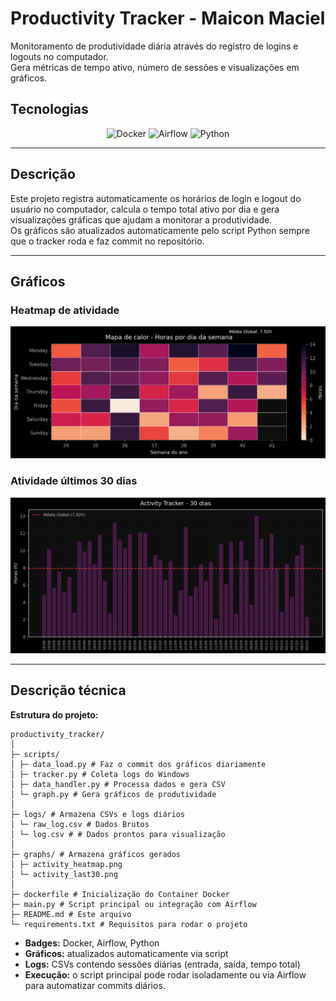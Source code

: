 # Productivity Tracker - Maicon Maciel

Monitoramento de produtividade diária através do registro de logins e logouts no computador.  
Gera métricas de tempo ativo, número de sessões e visualizações em gráficos.

## Tecnologias

<p align="center">
  <img src="https://img.shields.io/badge/Docker-2496ED?style=for-the-badge&logo=docker&logoColor=white" alt="Docker"/>
  <img src="https://img.shields.io/badge/Airflow-017CEE?style=for-the-badge&logo=apacheairflow&logoColor=white" alt="Airflow"/>
  <img src="https://img.shields.io/badge/Python-3776AB?style=for-the-badge&logo=python&logoColor=white" alt="Python"/>
</p>

---

## Descrição

Este projeto registra automaticamente os horários de login e logout do usuário no computador, calcula o tempo total ativo por dia e gera visualizações gráficas que ajudam a monitorar a produtividade.  
Os gráficos são atualizados automaticamente pelo script Python sempre que o tracker roda e faz commit no repositório.

---

## Gráficos

### Heatmap de atividade
<p align="center">
  <img src="./graphs/activity_heatmap.png" alt="Heatmap de atividade"/>
</p>

### Atividade últimos 30 dias
<p align="center">
  <img src="./graphs/activity_last30.png" alt="Atividade últimos 30 dias"/>
</p>

---

## Descrição técnica

**Estrutura do projeto:**

    productivity_tracker/
    │
    ├─ scripts/
    │ ├─ data_load.py # Faz o commit dos gráficos diariamente
    │ ├─ tracker.py # Coleta logs do Windows
    │ ├─ data_handler.py # Processa dados e gera CSV
    │ └─ graph.py # Gera gráficos de produtividade
    │
    ├─ logs/ # Armazena CSVs e logs diários
    │ └─ raw_log.csv # Dados Brutos
    │ └─ log.csv # # Dados prontos para visualização
    │
    ├─ graphs/ # Armazena gráficos gerados
    │ ├─ activity_heatmap.png
    │ └─ activity_last30.png
    │
    ├─ dockerfile # Inicialização do Container Docker
    ├─ main.py # Script principal ou integração com Airflow
    ├─ README.md # Este arquivo
    └─ requirements.txt # Requisitos para rodar o projeto


- **Badges:** Docker, Airflow, Python  
- **Gráficos:** atualizados automaticamente via script  
- **Logs:** CSVs contendo sessões diárias (entrada, saída, tempo total)  
- **Execução:** o script principal pode rodar isoladamente ou via Airflow para automatizar commits diários.
